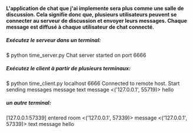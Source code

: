 ####  L'application de chat que j'ai implemente sera plus comme une salle de discussion. Cela signifie donc que, plusieurs utilisateurs peuvent se connecter au serveur de discussion et envoyer leurs messages. Chaque message est diffusé à chaque utilisateur de chat connecté.


##### Exécutez le serveur dans un terminal:
   $ python time_server.py 
   Chat server started on port 6666


##### Exécutez le client à partir de plusieurs terminaux:
   $ python time_client.py localhost 6666
   Connected to remote host. Start sending messages
   <You> message
   <You> text message
   <('127.0.0.1', 55719)> hello
   <You>

##### un autre terminal:
   <You> [127.0.0.1:57339] entered room
   <('127.0.0.1', 57339)> message
   <('127.0.0.1', 57339)> text message
   <You> hello

   
